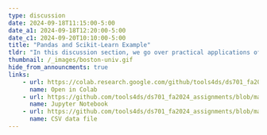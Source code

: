 ```yaml
---
type: discussion
date: 2024-09-18T11:15:00-5:00
date_a1: 2024-09-18T12:20:00-5:00
date_c1: 2024-09-20T10:10:00-5:00
title: "Pandas and Scikit-Learn Example"
tldr: "In this discussion section, we go over practical applications of probability and linear algebra."
thumbnail: /_images/boston-univ.gif
hide_from_announcments: true
links: 
    - url: https://colab.research.google.com/github/tools4ds/ds701_fa2024_assignments/blob/main/discussions/discussion3/discussion-week3.ipynb
      name: Open in Colab
    - url: https://github.com/tools4ds/ds701_fa2024_assignments/blob/main/discussions/discussion3/discussion-week3.ipynb
      name: Jupyter Notebook
    - url: https://github.com/tools4ds/ds701_fa2024_assignments/blob/main/discussions/discussion3/adult.csv
      name: CSV data file
---
```



